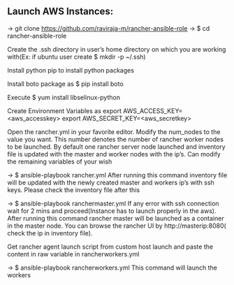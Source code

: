 ## Launch AWS Instances:
→ git clone https://github.com/raviraja-m/rancher-ansible-role
→ $ cd rancher-ansible-role

Create the .ssh directory in user’s home directory on which you are working with(Ex: if ubuntu user create $ mkdir -p ~/.ssh)

Install python pip to install python packages

Install boto package as $ pip install boto

Execute $ yum install libselinux-python

Create Environment Variables as
export AWS_ACCESS_KEY=<aws_accesskey>
export AWS_SECRET_KEY=<aws_secretkey>

Open the rancher.yml in your favorite editor. Modify the num_nodes to the value you want. 
This number denotes the number of rancher worker nodes to be launched. 
By default one rancher server node launched and inventory file is updated with the master and worker nodes with the ip’s.
Can modify the remaining variables of your wish

→ $ ansible-playbook rancher.yml
After running this command inventory file will be updated with the newly created master and workers ip’s with ssh keys. Please check the inventory file after this

→ $ ansible-playbook ranchermaster.yml
If any error with ssh connection wait for 2 mins and proceed(Instance has to launch properly in the aws). After running this command rancher master will be launched as a container in the master node. You can browse the rancher UI by http://masterip:8080( check the ip in inventory file). 

Get rancher agent launch script from custom host launch and paste the content in raw variable in rancherworkers.yml

→ $ ansible-playbook rancherworkers.yml
This command will launch the workers
